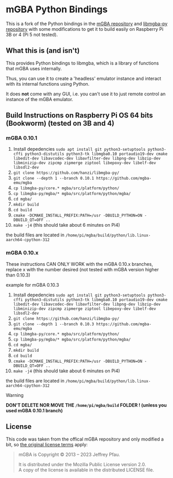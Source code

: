 mGBA Python Bindings
=====================

This is a fork of the Python bindings in the [mGBA repository](https://github.com/mgba-emu/mgba/tree/master/src/platform/python) and [libmgba-py repository](https://github.com/hanzi/libmgba-py)
with some modifications to get it to build easily on Raspberry Pi 3B or 4 (Pi 5 not tested).


## What this is (and isn't)

This provides Python bindings to libmgba, which is a library of
functions that mGBA uses internally.

Thus, you can use it to create a 'headless' emulator instance and
interact with its internal functions using Python.

It does **not** come with any GUI, i.e. you can't use it to just
remote control an instance of the mGBA emulator.


## Build Instructions on Raspberry Pi OS 64 bits (Bookworm) (tested on 3B and 4)

### mGBA 0.10.1

   1. Install depedencies `sudo apt install git python3-setuptools python3-cffi python3-distutils python3-tk libmgba0.10 portaudio19-dev cmake libedit-dev libavcodec-dev libavfilter-dev libpng-dev libzip-dev libminizip-dev zipcmp zipmerge ziptool libepoxy-dev libelf-dev libsdl2-dev`
   2. `git clone https://github.com/hanzi/libmgba-py/`
   3. `git clone --depth 1 --branch 0.10.1 https://github.com/mgba-emu/mgba`
   4. `cp libmgba-py/core.* mgba/src/platform/python/`
   5. `cp libmgba-py/mgba/* mgba/src/platform/python/mgba/`
   6. `cd mgba/`
   7. `mkdir build`
   8. `cd build`
   9. `cmake -DCMAKE_INSTALL_PREFIX:PATH=/usr -DBUILD_PYTHON=ON -DBUILD_QT=OFF ..`
   10. `make -j4` (this should take about 6 minutes on Pi4)
   
   the build files are located in `/home/pi/mgba/build/python/lib.linux-aarch64-cpython-312`

### mGBA 0.10.x

   These instructions CAN ONLY WORK with the mGBA 0.10.x branches, replace x with the number desired (not tested with mGBA version higher than 0.10.3)
   
   example for mGBA 0.10.3
   1. Install depedencies `sudo apt install git python3-setuptools python3-cffi python3-distutils python3-tk libmgba0.10 portaudio19-dev cmake libedit-dev libavcodec-dev libavfilter-dev libpng-dev libzip-dev libminizip-dev zipcmp zipmerge ziptool libepoxy-dev libelf-dev libsdl2-dev`
   2. `git clone https://github.com/hanzi/libmgba-py/`
   3. `git clone --depth 1 --branch 0.10.3 https://github.com/mgba-emu/mgba`
   4. `cp libmgba-py/core.* mgba/src/platform/python/`
   5. `cp libmgba-py/mgba/* mgba/src/platform/python/mgba/`
   6. `cd mgba/`
   7. `mkdir build`
   8. `cd build`
   9. `cmake -DCMAKE_INSTALL_PREFIX:PATH=/usr -DBUILD_PYTHON=ON -DBUILD_QT=OFF ..`
   10. `make -j4` (this should take about 6 minutes on Pi4)
   
   the build files are located in `/home/pi/mgba/build/python/lib.linux-aarch64-cpython-312`
   
   > [!WARNING]
   > **DON'T DELETE NOR MOVE THE `/home/pi/mgba/build` FOLDER ! (unless you used mGBA 0.10.1 branch)**

## License

This code was taken from the offical mGBA repository and only modified
a bit, so [the original license terms](https://github.com/mgba-emu/mgba/#copyright)
apply:

> mGBA is Copyright © 2013 – 2023 Jeffrey Pfau.
> 
> It is distributed under the Mozilla Public License version 2.0.  
> A copy of the license is available in the distributed LICENSE file.
